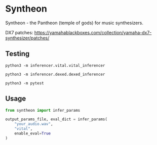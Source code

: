 # Syntheon

Syntheon - the Pantheon (temple of gods) for music synthesizers.

DX7 patches: https://yamahablackboxes.com/collection/yamaha-dx7-synthesizer/patches/

## Testing

```
python3 -m inferencer.vital.vital_inferencer

python3 -m inferencer.dexed.dexed_inferencer

python3 -m pytest

```

## Usage

```python
from syntheon import infer_params

output_params_file, eval_dict = infer_params(
    "your_audio.wav", 
    "vital", 
    enable_eval=True
)
```